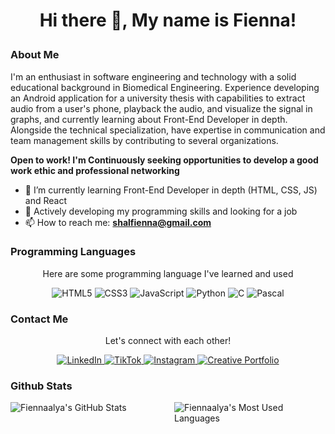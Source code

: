 <h1 align="center">
  <p>Hi there 👋,  My name is Fienna!</p>
</h1>

<!--
**fiennaalya/fiennaalya** is a ✨ _special_ ✨ repository because its `README.md` (this file) appears on your GitHub profile.

Here are some ideas to get you started:

- 🔭 I’m currently working on ...
- 🌱 I’m currently learning ...
- 👯 I’m looking to collaborate on ...
- 🤔 I’m looking for help with ...
- 💬 Ask me about ...
- 📫 How to reach me: ...
- 😄 Pronouns: ...
- ⚡ Fun fact: ...
-->

### About Me
I'm an enthusiast in software engineering and technology with a solid educational background in Biomedical Engineering. Experience developing an Android application for a university thesis with capabilities to extract audio from a user's phone, playback the audio, and visualize the signal in graphs, and currently learning about Front-End Developer in depth. Alongside the technical specialization, have expertise in communication and team management skills by contributing to several organizations. 

**Open to work! I'm Continuously seeking opportunities to develop a good work ethic and professional networking**

- 🌱 I’m currently learning Front-End Developer in depth (HTML, CSS, JS) and React
- 🔭 Actively developing my programming skills and looking for a job
- 📫 How to reach me: **shalfienna@gmail.com**

### Programming Languages
<p align="center">Here are some programming language I've learned and used</p>
<p align="center">
  <img src="https://img.shields.io/badge/HTML5-E34F26?style=for-the-badge&logo=html5&logoColor=white" alt="HTML5"/>
  <img src="https://img.shields.io/badge/CSS3-1572B6?style=for-the-badge&logo=css3&logoColor=white" alt="CSS3"/>
  <img src="https://img.shields.io/badge/JavaScript-F7DF1E?style=for-the-badge&logo=javascript&logoColor=black" alt="JavaScript"/>
  <img src="https://img.shields.io/badge/Python-3776AB?style=for-the-badge&logo=python&logoColor=white" alt="Python"/>
<img src="https://img.shields.io/badge/C-00599C?style=for-the-badge&logo=c&logoColor=white" alt="C"/>
<img src="https://img.shields.io/badge/Pascal-9B4E03?style=for-the-badge&logo=pascal&logoColor=white" alt="Pascal"/>

</p>

### Contact Me
<p align="center">Let's connect with each other!</p>
<p align="center">
  <a href="https://www.linkedin.com/in/shalfiennaalyak/" target="_blank">
    <img src="https://img.shields.io/badge/LinkedIn-0077B5?style=for-the-badge&logo=linkedin&logoColor=white" alt="LinkedIn"/>
  </a>
  <a href="https://www.tiktok.com/@fiennaalya" target="_blank">
    <img src="https://img.shields.io/badge/TikTok-000000?style=for-the-badge&logo=tiktok&logoColor=white" alt="TikTok"/>
  </a>
  <a href="https://www.instagram.com/fiennaalya/" target="_blank">
    <img src="https://img.shields.io/badge/Instagram-E4405F?style=for-the-badge&logo=instagram&logoColor=white" alt="Instagram"/>
  </a>
  <a href="https://shalfienna.my.canva.site/creativeportofolio" target="_blank">
    <img src="https://img.shields.io/badge/Creative%20Portfolio-4285F4?style=for-the-badge&logo=google-chrome&logoColor=white" alt="Creative Portfolio"/>
  </a>
</p>

### Github Stats

<div style="display: flex;">
  <!-- Your GitHub Stats -->
  <img src="https://github-readme-stats.vercel.app/api?username=fiennaalya&show_icons=true&count_private=true" alt="Fiennaalya's GitHub Stats" style="flex: 1; margin-right: 20px;">

  <!-- Your GitHub Top Languages -->
  <img src="https://github-readme-stats.vercel.app/api/top-langs/?username=fiennaalya&layout=compact&exclude_repo=repo1,repo2&langs_count=8" alt="Fiennaalya's Most Used Languages" style="flex: 1;">
</div>




